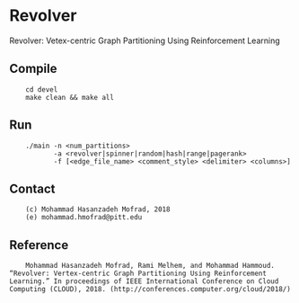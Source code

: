 # Revolver
Revolver: Vetex-centric Graph Partitioning Using Reinforcement Learning

## Compile
~~~
    cd devel
    make clean && make all
~~~

## Run
~~~
    ./main -n <num_partitions> 
           -a <revolver|spinner|random|hash|range|pagerank>
           -f [<edge_file_name> <comment_style> <delimiter> <columns>]
~~~

## Contact
~~~
    (c) Mohammad Hasanzadeh Mofrad, 2018
    (e) mohammad.hmofrad@pitt.edu
~~~
## Reference
~~~
    Mohammad Hasanzadeh Mofrad, Rami Melhem, and Mohammad Hammoud. “Revolver: Vertex-centric Graph Partitioning Using Reinforcement Learning.” In proceedings of IEEE International Conference on Cloud Computing (CLOUD), 2018. (http://conferences.computer.org/cloud/2018/)
~~~
